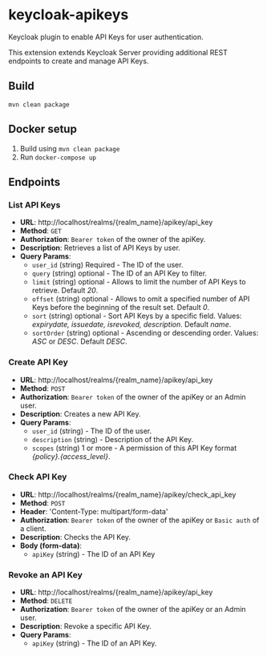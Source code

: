 # keycloak-apikeys
Keycloak plugin to enable API Keys for user authentication.

This extension extends Keycloak Server providing additional REST endpoints to create and manage API Keys.

## Build
`mvn clean package`

## Docker setup
1. Build using `mvn clean package`
2. Run `docker-compose up`

## Endpoints 

### List API Keys
- **URL**: http://localhost/realms/{realm_name}/apikey/api_key
- **Method**: `GET`
- **Authorization**: `Bearer token` of the owner of the apiKey.
- **Description**: Retrieves a list of API Keys by user.
- **Query Params**:  
  - `user_id` (string) Required - The ID of the user.
  - `query` (string) optional - The ID of an API Key to filter.
  - `limit` (string) optional - Allows to limit the number of API Keys to retrieve. Default *20*.
  - `offset` (string) optional - Allows to omit a specified number of API Keys before the beginning of the result set. Default *0*.
  - `sort` (string) optional - Sort API Keys by a specific field. Values: *expirydate, issuedate, isrevoked, description*. Default *name*.
  - `sortOrder` (string) optional - Ascending or descending order. Values: *ASC* or *DESC*. Default *DESC*.

### Create API Key
- **URL**: http://localhost/realms/{realm_name}/apikey/api_key
- **Method**: `POST`
- **Authorization**: `Bearer token` of the owner of the apiKey or an Admin user.
- **Description**: Creates a new API Key.
- **Query Params**:
    - `user_id` (string) - The ID of the user.
    - `description` (string) - Description of the API Key.
    - `scopes` (string) 1 or more - A permission of this API Key format *{policy}.{access_level}*.

### Check API Key
- **URL**: http://localhost/realms/{realm_name}/apikey/check_api_key
- **Method**: `POST`
- **Header**: 'Content-Type: multipart/form-data'
- **Authorization**: `Bearer token` of the owner of the apiKey or `Basic auth` of a client.
- **Description**: Checks the API Key.
- **Body (form-data)**:
    - `apiKey` (string) - The ID of an API Key

### Revoke an API Key
- **URL**: http://localhost/realms/{realm_name}/apikey/api_key
- **Method**: `DELETE`
- **Authorization**: `Bearer token` of the owner of the apiKey or an Admin user.
- **Description**: Revoke a specific API Key.
- **Query Params**:
    - `apiKey` (string) - The ID of an API Key.


